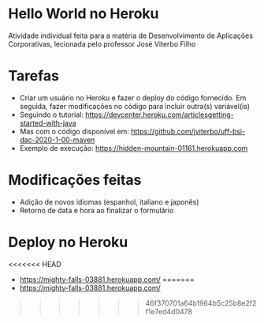 # Hello World no Heroku
Atividade individual feita para a matéria de Desenvolvimento de Aplicações Corporativas, lecionada pelo professor José Viterbo Filho
# Tarefas
- Criar um usuário no Heroku e fazer o deploy do código fornecido. Em seguida, fazer modificações no código para incluir outra(s) variável(is)
- Seguindo o tutorial: https://devcenter.heroku.com/articlesgetting-started-with-java
- Mas com o código disponível em: https://github.com/jviterbo/uff-bsi-dac-2020-1-00-maven
- Exemplo de execução: https://hidden-mountain-01161.herokuapp.com
# Modificações feitas
- Adição de novos idiomas (espanhol, italiano e japonês)
- Retorno de data e hora ao finalizar o formulário
# Deploy no Heroku
<<<<<<< HEAD
- https://mighty-falls-03881.herokuapp.com/
=======
- https://mighty-falls-03881.herokuapp.com/
>>>>>>> 46f370701a64b1964b5c25b8e2f2f1e7ed4d0478
